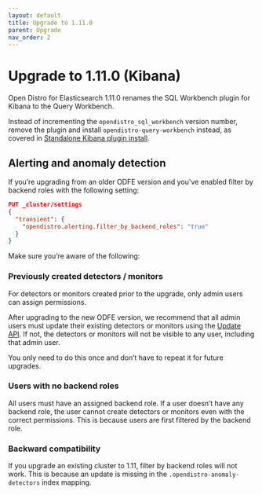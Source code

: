 ```yaml
---
layout: default
title: Upgrade to 1.11.0
parent: Upgrade
nav_order: 2
---
```


# Upgrade to 1.11.0 (Kibana)

Open Distro for Elasticsearch 1.11.0 renames the SQL Workbench plugin for Kibana to the Query Workbench.

Instead of incrementing the `opendistro_sql_workbench` version number, remove the plugin and install `opendistro-query-workbench` instead, as covered in [Standalone Kibana plugin install](../../kibana/plugins/).

## Alerting and anomaly detection

If you’re upgrading from an older ODFE version and you've enabled filter by backend roles with the following setting:

```json
PUT _cluster/settings
{
  "transient": {
    "opendistro.alerting.filter_by_backend_roles": "true"
  }
}
```

Make sure you’re aware of the following:

### Previously created detectors / monitors

For detectors or monitors created prior to the upgrade, only admin users can assign permissions.

After upgrading to the new ODFE version, we recommend that all admin users must update their existing detectors or monitors using the [Update API](../api/#update-detector). If not, the detectors or monitors will not be visible to any user, including that admin user.

You only need to do this once and don’t have to repeat it for future upgrades.

### Users with no backend roles

All users must have an assigned backend role. If a user doesn’t have any backend role, the user cannot create detectors or monitors even with the correct permissions. This is because users are first filtered by the backend role.

### Backward compatibility

If you upgrade an existing cluster to 1.11, filter by backend roles will not work.
This is because an update is missing in the `.opendistro-anomaly-detectors` index mapping. 
